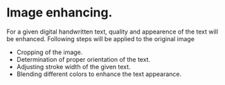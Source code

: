 # Image enhancing.

For a given digital handwritten text, quality and appearence of the text will be enhanced. Following steps will be 
applied to the original image

* Cropping of the image.
* Determination of proper orientation of the text.
* Adjusting stroke width of the given text.
* Blending different colors to enhance the text appearance.


